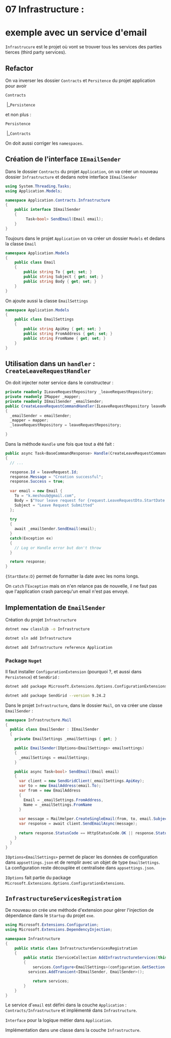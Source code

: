 # 07 Infrastructure : 

# exemple avec un service  d'email

`Infrastrucure` est le projet où vont se trouver tous les services des parties tierces (third party services).



## Refactor

On va inverser les dossier `Contracts` et `Persitence` du projet application pour avoir

`Contracts`

​		|_`Persistence`

et non plus :

`Persistence`

​		|_`Contracts`

On doit aussi corriger les `namespaces`.



## Création de l'interface `IEmailSender`

Dans le dossier `Contracts` du projet `Application`, on va créer un nouveau dossier `Infrastructure` et dedans notre interface `IEmailSender`

```cs
using System.Threading.Tasks;
using Application.Models;

namespace Application.Contracts.Infrastructure
{
    public interface IEmailSender
    {
         Task<bool> SendEmail(Email email);
    }
}
```



Toujours dans le projet `Application` on va créer un dossier `Models` et dedans la classe `Email`

```cs
namespace Application.Models
{
    public class Email
    {
        public string To { get; set; }
        public string Subject { get; set; }
        public string Body { get; set; }
    }
}
```

On ajoute aussi la classe `EmailSettings`

```cs
namespace Application.Models
{
    public class EmailSettings
    {
        public string ApiKey { get; set; }
        public string FromAddress { get; set; }
        public string FromName { get; set; }
    }
}
```



## Utilisation dans un `handler` : `CreateLeaveRequestHandler`

On doit injecter noter service dans le constructeur :

```cs
private readonly ILeaveRequestRepository _leaveRequestRepository;
private readonly IMapper _mapper;
private readonly IEmailSender _emailSender;
public CreateLeaveRequestCommandHandler(ILeaveRequestRepository leaveRequestRepository, IMapper mapper, IEmailSender emailSender)
{
  _emailSender = emailSender;
  _mapper = mapper;
  _leaveRequestRepository = leaveRequestRepository;

}
```

Dans la méthode `Handle` une fois que tout a été fait :

```cs
public async Task<BaseCommandResponse> Handle(CreateLeaveRequestCommand request, CancellationToken cancellationToken)
{
  // ...

  response.Id = leaveRequest.Id;
  response.Message = "Creation successful";
  response.Success = true;
  
  var email = new Email {
    To = "k.meshoub@gmail.com",
    Body = $"Your leave request for {request.LeaveRequestDto.StartDate:D} to {request.LeaveRequestDto.EndDate} has been submitted successfully",
    Subject = "Leave Request Submitted"
  };
  
  try
  {
    await _emailSender.SendEmail(email);
  }
  catch(Exception ex)
  {
    // Log or Handle error but don't throw
  }

  return response;
}
```

`{StartDate:D}` permet de formatter la date avec les noms longs.

On `catch` l'`Exception` mais on n'en relance pas de nouvelle, il ne faut pas que l'application crash parcequ'un email n'est pas envoyé.



## Implementation de `EmailSender`

Création du projet `Infrastructure`

```bash
dotnet new classlib -o Infrastructure

dotnet sln add Infrastructure

dotnet add Infrastructure reference Application
```

### Package `Nuget`

Il faut installer `ConfigurationExtension` (pourquoi ?, et aussi dans `Persistence`) et `SendGrid` :

```bash
dotnet add package Microsoft.Extensions.Options.ConfigurationExtensions --version 5.0.0
```

```bash
dotnet add package SendGrid --version 9.24.2
```



Dans le projet `Infrastructure`, dans le dossier `Mail`, on va créer une classe `EmailSender` :

```cs
namespace Infrastructure.Mail
{
  public class EmailSender : IEmailSender
  {
    private EmailSettings _emailSettings { get; }

    public EmailSender(IOptions<EmailSettings> emailsettings)
    {
      _emailSettings = emailSettings;
    }

    public async Task<bool> SendEmail(Email email)
    {
      var client = new SendGridClient(_emailSettings.ApiKey);
      var to = new EmailAddress(email.To);
      var from = new EmailAddress
      {
        Email = _emailSettings.FromAddress,
        Name = _emailSettings.FromName
      }
      
      var message = MailHelper.CreateSingleEmail(from, to, email.Subject, email.Body, email.Body);
      var response = await client.SendEmailAsync(message);
      
      return response.StatusCode == HttpStatusCode.OK || response.StatusCode == HttpStatusCode.Accepted;
    }
  }
}
```

`IOptions<EmailSettings>` permet de placer les données de configuration dans `appsettings.json` et de remplir avec un objet de type `EmailSettings`. La configuration reste découplée et centralisée dans `appsettings.json`.

`IOptions` fait partie du package `Microsoft.Extensions.Options.ConfigurationExtensions`.



## `InfrastructureServicesRegistration`

De nouveau on crée une méthode d'extension pour gérer l'injection de dépendance dans le `Startup` du projet `exe`.

```cs
using Microsoft.Extensions.Configuration;
using Microsoft.Extensions.DependencyInjection;

namespace Infrastructure
{
    public static class InfrastructureServicesRegistration
    {
        public static IServiceCollection AddInfrastructureServices(this IServiceCollection services, IConfiguration configuration)
        {
            services.Configure<EmailSettings>(configuration.GetSection("EmailSettings"));
          services.AddTransient<IEmailSender, EmailSender>();

            return services;
        }
    }
}
```

Le service d'`email` est défini dans la couche `Application` : `Contracts/Infrastructure` et implémenté dans `Infrastructure`.

`Interface` pour la logique métier dans `Application`.

Implémentation dans une classe dans la couche `Infrastructure`.



















